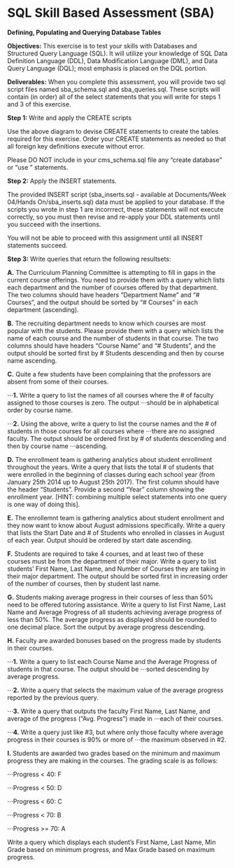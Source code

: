 # SQL Skill Based Assessment (SBA)
**Defining, Populating and Querying Database Tables**

**Objectives:** This exercise is to test your skills with Databases and Structured Query Language (SQL). It will utilize your knowledge of SQL Data Definition Language (DDL), Data Modification Language (DML), and Data Query Language (DQL); most emphasis is placed on the DQL portion.

**Deliverables:** When you complete this assessment, you will provide two sql script files named sba_schema.sql and sba_queries.sql. These scripts will contain (in order) all of the select statements that you will write for steps 1 and 3 of this exercise.


**Step 1:** Write and apply the CREATE scripts

Use the above diagram to devise CREATE statements to create the tables required for this exercise. Order your CREATE statements as needed so that all foreign key definitions execute without error.

Please DO NOT include in your cms_schema.sql file any “create database” or “use <dbname>” statements.

 

**Step 2:** Apply the INSERT statements.

The provided INSERT script (sba_inserts.sql - available at Documents/Week 04/Hands On/sba_inserts.sql) data must be applied to your database. If the scripts you wrote in step 1 are incorrrect, these statements will not execute correctly, so you must then revise and re-apply your DDL statements until you succeed with the insertions.

You will not be able to proceed with this assignment until all INSERT statements succeed.

 

**Step 3:** Write queries that return the following resultsets:

 

**A.** The Curriculum Planning Committee is attempting to fill in gaps in the current course offerings. You need to provide them with a query which lists each department and the number of courses offered by that department. The two columns should have headers “Department Name” and “# Courses”, and the output should be sorted by “# Courses” in each department (ascending).

 

**B.** The recruiting department needs to know which courses are most popular with the students. Please provide them with a query which lists the name of each course and the number of students in that course. The two columns should have headers “Course Name” and “# Students”, and the output should be sorted first by # Students descending and then by course name ascending.

 

**C.** Quite a few students have been complaining that the professors are absent from some of their courses.

⋅⋅⋅**1.** Write a query to list the names of all courses where the # of faculty assigned to those courses is zero. The output ⋅⋅⋅should be in alphabetical order by course name.

⋅⋅⋅**2.** Using the above, write a query to list the course names and the # of students in those courses for all courses where ⋅⋅⋅there are no assigned faculty. The output should be ordered first by # of students descending and then by course name ⋅⋅⋅ascending.

 

**D.** The enrollment team is gathering analytics about student enrollment throughout the years. Write a query that lists the total # of students that were enrolled in the beginning of classes during each school year (from January 25th 2014 up to August 25th 2017). The first column should have the header “Students”. Provide a second “Year” column showing the enrollment year. [HINT: combining multiple select statements into one query is one way of doing this].

 

**E.** The enrollemnt team is gathering analytics about student enrollment and they now want to know about August admissions specifically. Write a query that lists the Start Date and # of Students who enrolled in classes in August of each year. Output should be ordered by start date ascending.

 

**F.** Students are required to take 4 courses, and at least two of these courses must be from the department of their major. Write a query to list students’ First Name, Last Name, and Number of Courses they are taking in their major department. The output should be sorted first in increasing order of the number of courses, then by student last name.

 

**G.** Students making average progress in their courses of less than 50% need to be offered tutoring assistance. Write a query to list First Name, Last Name and Average Progress of all students achieving average progress of less than 50%. The average progress as displayed should be rounded to one decimal place. Sort the output by average progress descending.

 

**H.** Faculty are awarded bonuses based on the progress made by students in their courses.

⋅⋅⋅**1.** Write a query to list each Course Name and the Average Progress of students in that course. The output should be ⋅⋅⋅sorted descending by average progress.

⋅⋅⋅**2.** Write a query that selects the maximum value of the average progress reported by the previous query.

⋅⋅⋅**3.** Write a query that outputs the faculty First Name, Last Name, and average of the progress (“Avg. Progress”) made in ⋅⋅⋅each of their courses.

⋅⋅⋅**4.** Write a query just like #3, but where only those faculty where average progress in their courses is 90% or more of ⋅⋅⋅the maximum observed in #2.

 

**I.** Students are awarded two grades based on the minimum and maximum progress they are making in the courses. The grading scale is as follows:

 

⋅⋅⋅Progress < 40: F

⋅⋅⋅Progress < 50: D

⋅⋅⋅Progress < 60: C

⋅⋅⋅Progress < 70: B

⋅⋅⋅Progress >= 70: A

 

Write a query which displays each student’s First Name, Last Name, Min Grade based on minimum progress, and Max Grade based on maximum progress.
